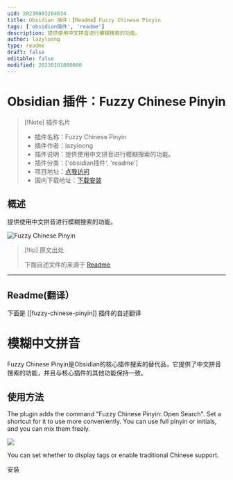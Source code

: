 ```yaml
---
uid: 20230803204034
title: Obsidian 插件：【Readme】Fuzzy Chinese Pinyin
tags: ['obsidian插件', 'readme']
description: 提供使用中文拼音进行模糊搜索的功能。
author: lazyloong
type: readme
draft: false
editable: false
modified: 20230101000000
---
```


# Obsidian 插件：Fuzzy Chinese Pinyin

> [!Note] 插件名片
> - 插件名称：Fuzzy Chinese Pinyin
> - 插件作者：lazyloong
> - 插件说明：提供使用中文拼音进行模糊搜索的功能。
> - 插件分类：['obsidian插件', 'readme']
> - 项目地址：[点我访问](https://github.com/lazyloong/obsidian-fuzzy-chinese)
> - 国内下载地址：[下载安装](https://pkmer.cn/products/plugin/pluginMarket/?fuzzy-chinese-pinyin)

## 概述

提供使用中文拼音进行模糊搜索的功能。

![Fuzzy Chinese Pinyin](https://cdn.pkmer.cn/covers/fuzzy-chinese-pinyin.jpeg!pkmer)

> [!tip] 原文出处
> 
>下面自述文件的来源于 [Readme](https://ghproxy.net/https://raw.githubusercontent.com/lazyloong/obsidian-fuzzy-chinese/main/README.md)
> 

---

## Readme(翻译）

下面是 [[fuzzy-chinese-pinyin]] 插件的自述翻译


# 模糊中文拼音

Fuzzy Chinese Pinyin是Obsidian的核心插件搜索的替代品，它提供了中文拼音搜索的功能，并且与核心插件的其他功能保持一致。

## 使用方法

The plugin adds the command "Fuzzy Chinese Pinyin: Open Search". Set a shortcut for it to use more conveniently.
You can use full pinyin or initials, and you can mix them freely.

![](README.jpg)

You can set whether to display tags or enable traditional Chinese support.

安装



